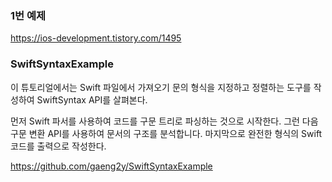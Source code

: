 ### 1번 예제
https://ios-development.tistory.com/1495

### SwiftSyntaxExample
이 튜토리얼에서는 Swift 파일에서 가져오기 문의 형식을 지정하고 정렬하는 도구를 작성하여 SwiftSyntax API를 살펴본다.

먼저 Swift 파서를 사용하여 코드를 구문 트리로 파싱하는 것으로 시작한다. 그런 다음 구문 변환 API를 사용하여 문서의 구조를 분석합니다. 마지막으로 완전한 형식의 Swift 코드를 출력으로 작성한다.

https://github.com/gaeng2y/SwiftSyntaxExample